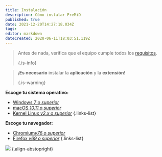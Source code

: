 ```yaml
---
title: Instalación
description: Cómo instalar PreMiD
published: true
date: 2021-12-20T14:27:18.034Z
tags:
editor: markdown
dateCreated: 2020-06-11T18:03:51.119Z
---
```


> Antes de nada, verifica que el equipo cumple todos los [requisitos](/install/requirements).
>
> {.is-info}

> ¡**Es necesario** instalar la **aplicación** y la **extensión**!
>
> {.is-warning}

**Escoge tu sistema operativo:**
- [Windows *7 o superior*](/install/windows)
- [macOS *10.11 o superior*](/install/macos)
- [Kernel Linux *v2.x o superior*](/install/linux)
{.links-list}

**Escoge tu navegador:**
- [Chromium*v76 o superior*](/install/chromium)
- [Firefox *v69 o superior*](/install/firefox)
{.links-list}

![](https://a.icons8.com/ajlQdsfa/FZhYWV/svg.svg) {.align-abstopright}
